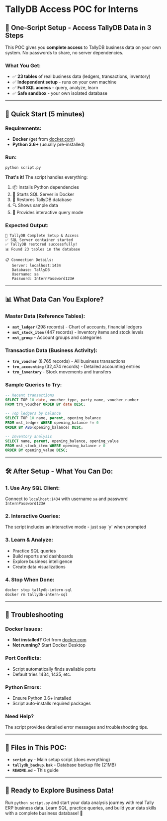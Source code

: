 # TallyDB Access POC for Interns

## 🎯 **One-Script Setup - Access TallyDB Data in 3 Steps**

This POC gives you **complete access** to TallyDB business data on your own system. No passwords to share, no server dependencies.

### **What You Get:**
- ✅ **23 tables** of real business data (ledgers, transactions, inventory)
- ✅ **Independent setup** - runs on your own machine
- ✅ **Full SQL access** - query, analyze, learn
- ✅ **Safe sandbox** - your own isolated database

---

## 🚀 **Quick Start (5 minutes)**

### **Requirements:**
- **Docker** (get from [docker.com](https://docker.com))
- **Python 3.6+** (usually pre-installed)

### **Run:**
```bash
python script.py
```

**That's it!** The script handles everything:
1. 📦 Installs Python dependencies
2. 🐳 Starts SQL Server in Docker  
3. 📁 Restores TallyDB database
4. 🔍 Shows sample data
5. 💬 Provides interactive query mode

### **Expected Output:**
```
🎯 TallyDB Complete Setup & Access
✅ SQL Server container started
✅ TallyDB restored successfully!
📊 Found 23 tables in the database

📋 Connection Details:
   Server: localhost:1434
   Database: TallyDB
   Username: sa
   Password: InternPassword123#
```

---

## 📊 **What Data Can You Explore?**

### **Master Data (Reference Tables):**
- **`mst_ledger`** (298 records) - Chart of accounts, financial ledgers
- **`mst_stock_item`** (447 records) - Inventory items and stock levels
- **`mst_group`** - Account groups and categories

### **Transaction Data (Business Activity):**
- **`trn_voucher`** (8,765 records) - All business transactions
- **`trn_accounting`** (32,474 records) - Detailed accounting entries
- **`trn_inventory`** - Stock movements and transfers

### **Sample Queries to Try:**
```sql
-- Recent transactions
SELECT TOP 10 date, voucher_type, party_name, voucher_number
FROM trn_voucher ORDER BY date DESC;

-- Top ledgers by balance
SELECT TOP 10 name, parent, opening_balance
FROM mst_ledger WHERE opening_balance != 0
ORDER BY ABS(opening_balance) DESC;

-- Inventory analysis
SELECT name, parent, opening_balance, opening_value
FROM mst_stock_item WHERE opening_balance > 0
ORDER BY opening_value DESC;
```

---

## 🛠️ **After Setup - What You Can Do:**

### **1. Use Any SQL Client:**
Connect to `localhost:1434` with username `sa` and password `InternPassword123#`

### **2. Interactive Queries:**
The script includes an interactive mode - just say 'y' when prompted

### **3. Learn & Analyze:**
- Practice SQL queries
- Build reports and dashboards  
- Explore business intelligence
- Create data visualizations

### **4. Stop When Done:**
```bash
docker stop tallydb-intern-sql
docker rm tallydb-intern-sql
```

---

## 🔧 **Troubleshooting**

### **Docker Issues:**
- **Not installed?** Get from [docker.com](https://docker.com)
- **Not running?** Start Docker Desktop

### **Port Conflicts:**
- Script automatically finds available ports
- Default tries 1434, 1435, etc.

### **Python Errors:**
- Ensure Python 3.6+ installed
- Script auto-installs required packages

### **Need Help?**
The script provides detailed error messages and troubleshooting tips.

---

## 📁 **Files in This POC:**
- **`script.py`** - Main setup script (does everything)
- **`tallydb_backup.bak`** - Database backup file (21MB)
- **`README.md`** - This guide

---

## 🎉 **Ready to Explore Business Data!**

Run `python script.py` and start your data analysis journey with real Tally ERP business data. Learn SQL, practice queries, and build your data skills with a complete business database! 🚀 